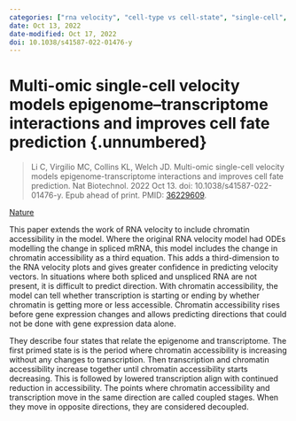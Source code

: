 ```yaml
---
categories: ["rna velocity", "cell-type vs cell-state", "single-cell", "transcriptomics", "epigenetics", "chromatin remodelling"]
date: Oct 13, 2022
date-modified: Oct 17, 2022
doi: 10.1038/s41587-022-01476-y
---
```


# Multi-omic single-cell velocity models epigenome–transcriptome interactions and improves cell fate prediction {.unnumbered}

> Li C, Virgilio MC, Collins KL, Welch JD. Multi-omic single-cell velocity
> models epigenome-transcriptome interactions and improves cell fate prediction.
> Nat Biotechnol. 2022 Oct 13. doi: 10.1038/s41587-022-01476-y. Epub ahead of
> print. PMID: [36229609](https://pubmed.ncbi.nlm.nih.gov/36229609/).

[Nature](https://doi.org/10.1038/s41587-022-01476-y)

This paper extends the work of RNA velocity to include chromatin accessibility
in the model. Where the original RNA velocity model had ODEs modelling the
change in spliced mRNA, this model includes the change in chromatin accessibility
as a third equation. This adds a third-dimension to the RNA velocity plots and
gives greater confidence in predicting velocity vectors. In situations where
both spliced and unspliced RNA are not present, it is difficult to predict
direction. With chromatin accessibility, the model can tell whether
transcription is starting or ending by whether chromatin is getting more or less
accessible. Chromatin accessibility rises before gene expression changes and
allows predicting directions that could not be done with gene expression data
alone.

They describe four states that relate the epigenome and transcriptome. The first
primed state is is the period where chromatin accessibility is increasing
without any changes to transcription. Then transcription and chromatin
accessibility increase together until chromatin accessibility starts decreasing.
This is followed by lowered transcription align with continued reduction in
accessibility. The points where chromatin accessibility and transcription move
in the same direction are called coupled stages. When they move in opposite
directions, they are considered decoupled.
